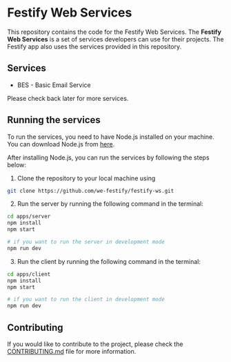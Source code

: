 # Festify Web Services

This repository contains the code for the Festify Web Services. The **Festify Web Services** is a set of services developers can use for their projects. The Festify app also uses the services provided in this repository.

## Services

- BES - Basic Email Service

Please check back later for more services.

## Running the services

To run the services, you need to have Node.js installed on your machine. You can download Node.js from [here](https://nodejs.org/).

After installing Node.js, you can run the services by following the steps below:

1. Clone the repository to your local machine using

```bash
git clone https://github.com/we-festify/festify-ws.git
```

2. Run the server by running the following command in the terminal:

```bash
cd apps/server
npm install
npm start

# if you want to run the server in development mode
npm run dev
```

3. Run the client by running the following command in the terminal:

```bash
cd apps/client
npm install
npm start

# if you want to run the client in development mode
npm run dev
```

## Contributing

If you would like to contribute to the project, please check the [CONTRIBUTING.md](CONTRIBUTING.md) file for more information.
